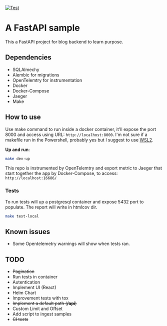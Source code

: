 <p align="left">
<a href="https://github.com/fike/fastapi-blog/actions?query=workflow%3ATests" target="_blank">
    <img src="https://github.com/fike/fastapi-blog/workflows/Tests/badge.svg" alt="Test">
</a>


# A FastAPI sample

This a FastAPI project for blog backend to learn purpose.

## Dependencies

* SQLAlmechy
* Alembic for migrations
* OpenTelemtry for instrumentation
* Docker
* Docker-Compose
* Jaeger
* Make

## How to use

Use make command to run inside a docker container, it'll expose the port 8000 and access using URL: `http://localhost:8000`. I'm not sure if a makefile run in the Powershell, probably yes but I suggest to use [WSL2](https://docs.microsoft.com/windows/wsl/install-win10).

**Up and run**:

```bash
make dev-up
```

This repo is instrumented by OpenTelemtry and export metric to Jaeger that start together the app by Docker-Compose, to access: `http://localhost:16686/`

### Tests

To run tests will up a postgresql container and expose 5432 port to populate. The report will write in htmlcov dir.

```bash
make test-local
```

## Known issues

* Some Opentelemetry warnings will show when tests ran.

## TODO

* ~~Pagination~~
* Run tests in container
* Autentication
* Implement UI (React)
* Helm Chart
* Improvement tests with tox
* ~~Implement a default path (**/api**)~~
* Custom Limit and Offset
* Add script to ingest samples
* ~~CI tests~~
